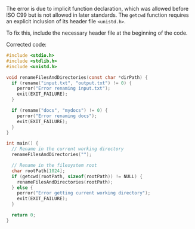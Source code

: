 The error is due to implicit function declaration, which was allowed before ISO C99 but is not allowed in later standards. The `getcwd` function requires an explicit inclusion of its header file `<unistd.h>`.

To fix this, include the necessary header file at the beginning of the code.

Corrected code:

```c
#include <stdio.h>
#include <stdlib.h>
#include <unistd.h>

void renameFilesAndDirectories(const char *dirPath) {
  if (rename("input.txt", "output.txt") != 0) {
    perror("Error renaming input.txt");
    exit(EXIT_FAILURE);
  }

  if (rename("docs", "mydocs") != 0) {
    perror("Error renaming docs");
    exit(EXIT_FAILURE);
  }
}

int main() {
  // Rename in the current working directory
  renameFilesAndDirectories("");

  // Rename in the filesystem root
  char rootPath[1024];
  if (getcwd(rootPath, sizeof(rootPath)) != NULL) {
    renameFilesAndDirectories(rootPath);
  } else {
    perror("Error getting current working directory");
    exit(EXIT_FAILURE);
  }

  return 0;
}
```
